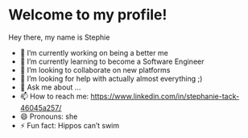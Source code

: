 # Welcome to my profile!

Hey there, my name is Stephie

- 🔭 I’m currently working on being a better me
- 🌱 I’m currently learning to become a Software Engineer
- 👯 I’m looking to collaborate on new platforms
- 🤔 I’m looking for help with actually almost everything ;)
- 💬 Ask me about ...
- 📫 How to reach me: https://www.linkedin.com/in/stephanie-tack-46045a257/
- 😄 Pronouns: she
- ⚡ Fun fact: Hippos can’t swim
